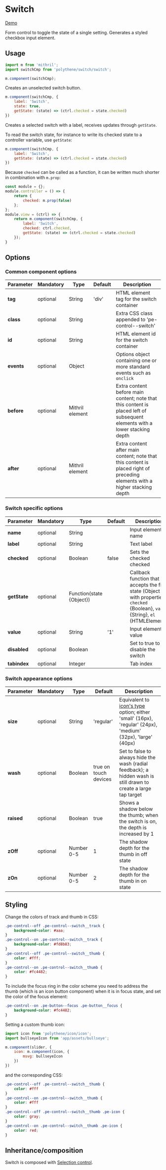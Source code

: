 # Switch

<a class="btn-demo" href="http://arthurclemens.github.io/Polythene-examples/index.html#/switch">Demo</a>

Form control to toggle the state of a single setting. Generates a styled checkbox input element.


## Usage

~~~javascript
import m from 'mithril';
import switchCmp from 'polythene/switch/switch';

m.component(switchCmp);
~~~

Creates an unselected switch button.

~~~javascript
m.component(switchCmp, {
    label: 'Switch',
    state: true,
    getState: (state) => (ctrl.checked = state.checked)
})
~~~

Creates a selected switch with a label, receives updates through `getState`.

To read the switch state, for instance to write its checked state to a controller variable, use `getState`:

~~~javascript
m.component(switchCmp, {
    label: 'Switch',
    getState: (state) => (ctrl.checked = state.checked)
})
~~~

Because `checked` can be called as a function, it can be written much shorter in combination with `m.prop`:

~~~javascript
const module = {};
module.controller = () => {
    return {
        checked: m.prop(false)
    };
};
module.view = (ctrl) => {
    return m.component(switchCmp, {
        label: 'Switch',
        checked: ctrl.checked,
        getState: (state) => (ctrl.checked = state.checked)
    });
}
~~~


## Options

### Common component options

| **Parameter** |  **Mandatory** | **Type** | **Default** | **Description** |
| ------------- | -------------- | -------- | ----------- | --------------- |
| **tag** | optional | String | 'div' | HTML element tag for the switch container |
| **class** | optional | String |  | Extra CSS class appended to 'pe-control--switch' |
| **id** | optional | String | | HTML element id for the switch container |
| **events** | optional | Object | | Options object containing one or more standard events such as `onclick` |
| **before** | optional | Mithril element | | Extra content before main content; note that this content is placed left of subsequent elements with a lower stacking depth |
| **after** | optional | Mithril element | | Extra content after main content; note that this content is placed right of preceding elements with a higher stacking depth |

### Switch specific options

| **Parameter** |  **Mandatory** | **Type** | **Default** | **Description** |
| ------------- | -------------- | -------- | ----------- | --------------- |
| **name** | optional | String | | Input element name |
| **label** | optional | String | | Text label |
| **checked** | optional | Boolean | false | Sets the checked checked |
| **getState**  | optional | Function(state {Object}) | | Callback function that accepts the field state (Object with properties `checked` {Boolean}, `value` {String}, `el` {HTMLElement}) |
| **value** | optional | String | '1' | Input element value |
| **disabled** | optional | Boolean |  | Set to true to disable the switch |
| **tabindex** | optional | Integer | | Tab index |

### Switch appearance options

| **Parameter** |  **Mandatory** | **Type** | **Default** | **Description** |
| ------------- | -------------- | -------- | ----------- | --------------- |
| **size** | optional | String | 'regular' | Equivalent to [icon's type](#icon) option; either 'small' (16px), 'regular' (24px), 'medium' (32px), 'large' (40px) |
| **wash** | optional | Boolean | true on touch devices | Set to false to always hide the wash (radial feedback); a hidden wash is still drawn to create a large tap target  |
| **raised** | optional | Boolean | true | Shows a shadow below the thumb; when the switch is on, the depth is increased by 1 |
| **zOff** | optional | Number 0-5 | 1 | The shadow depth for the thumb in off state |
| **zOn** | optional | Number 0-5 | 2 | The shadow depth for the thumb in on state |


## Styling

Change the colors of track and thumb in CSS:

~~~css
.pe-control--off .pe-control--switch__track {
    background-color: #aaa;
}
.pe-control--on .pe-control--switch__track {
    background-color: #fd8b83;
}
.pe-control--off .pe-control--switch__thumb {
    color: #fff;
}
.pe-control--on .pe-control--switch__thumb {
    color: #fc4482;
}
~~~

To include the focus ring in the color scheme you need to address the thumb (which is an icon button component) when it is in focus state, and set the color of the focus element:

~~~css
.pe-control--on .pe-button--focus .pe-button__focus {
    background-color: #fc4482;
}
~~~

Setting a custom thumb icon:

~~~javascript
import icon from 'polythene/icon/icon';
import bullseyeIcon from 'app/assets/bullseye';

m.component(slider, {
    icon: m.component(icon, {
        msvg: bullseyeIcon
    })
})
~~~

and the corresponding CSS:

~~~css
.pe-control--off .pe-control--switch__thumb {
    color: #fff
}
.pe-control--on .pe-control--switch__thumb {
    color: #fff
}
.pe-control--off .pe-control--switch__thumb .pe-icon {
    color: gray;
}
.pe-control--on .pe-control--switch__thumb .pe-icon {
    color: red;
}
~~~



## Inheritance/composition

Switch is composed with [Selection control](#selection-control).
